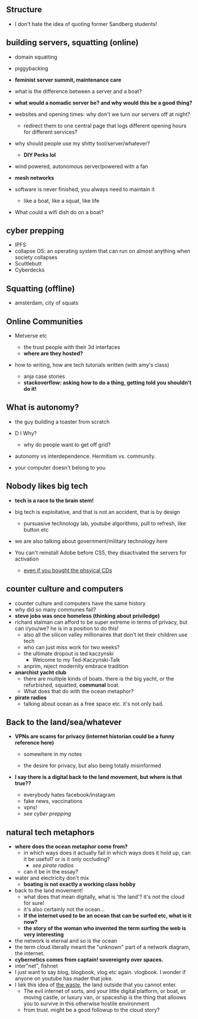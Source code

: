 ## Structure

- I don't hate the idea of quoting former Sandberg students!



## building servers, squatting (online)

- domain squatting
- piggybacking
- **feminist server summit, maintenance care**
- what is the difference between a server and a boat?
- **what would a nomadic server be? and why would this be a good thing?**
- websites and opening times: why don't we turn our servers off at night?
  - redirect them to one central page that logs different opening hours for different services?
- why should people use my shitty tool/server/whatever?
  - **DIY Perks lol**

- wind powered, autonomous server/powered with a fan
- **mesh networks**
- software is never finished, you always need to maintain it
  - like a boat, like a squat, like life
- What could a wifi dish do on a boat?



## cyber prepping

- IPFS
- collapse OS: an operating system that can run on almost anything when society collapses
- Scuttlebutt
- Cyberdecks



## Squatting (offline)

- amsterdam, city of squats



## Online Communities

- Metverse etc
  - the trust people with their 3d interfaces
  - **where are they hosted?**
- how to writing, how are tech tutorials written (with amy's class)

  - anja case stories
  - **stackoverflow: asking how to do a thing, getting told you shouldn't do it!**



## What is autonomy?

- the guy building a toaster from scratch
- D I Why?

  - why do people want to get off grid?
- autonomy vs interdependence. Hermitism vs. community.
- your computer doesn't belong to you



## Nobody likes big tech

- **tech is a race to the brain stem!**

- big tech is exploitative, and that is not an accident, that is by design
  - pursuasive technology lab, youtube algorithms, pull to refresh, like button etc

- we are also talking about government/military technology here
- You can't reinstall Adobe before CS5, they disactivated the servers for activation
  - [even if you bought the phsyical CDs](https://www.youtube.com/watch?v=DEP_7_gx6M8)



## counter culture and computers

- counter culture and computers have the same history
- why did so many communes fail?
- **steve jobs was once homeless (thinking about priviledge)**
- richard stalman can afford to be super extreme in terms of privacy, but can i/you/we? he is in a position to do this!
  - also all the silicon valley millionaires that don't let their children use tech
  - who can just miss work for two weeks?
  - the ultimate dropout is ted kaczynski
    - Welcome to my Ted-Kaczynski-Talk
  - anprim, reject modernity embrace tradition
- **anarchist yacht club**
  - there are multiple kinds of boats. there is the big yacht, or the refurbished, squatted, **communal** boat. 
  - What does that do with the ocean metaphor?
- **pirate radios**
  - talking about ocean as a free space etc. it's not only bad.



## Back to the land/sea/whatever

- **VPNs are scams for privacy (internet historian could be a funny reference here)**

  - somewhere in my notes

  - the desire for privacy, but also being totally misinformed

- **I say there is a digital back to the land movement, but where is that true??**

  - everybody hates facebook/instagram
  - fake news, vaccinations
  - vpns!
  - *see cyber prepping*



## natural tech metaphors

- **where does the ocean metaphor come from?**
  - in which ways does it actually fail in which ways does it hold up, can it be useful? or is it only occluding?
    - *see pirate radios*
  - can it be in the essay?
- water and electricity don't mix
  - **boating is not exactly a working class hobby**
- back to the land movement!
  - what does that mean digitally, what is 'the land'? it's not the cloud for sure!
  - it's also certainly not the ocean...
  - **If the internet used to be an ocean that can be surfed etc, what is it now?**
  - **the story of the woman who invented the term surfing the web is very interesting**
- the network is eternal and so is the ocean
- the term cloud literally meant the "unknown" part of a network diagram, the internet.
- **cybernetics comes from captain! sovereignty over spaces.**
- inter"net", fishnet
- I just want to say blog, blogbook, vlog etc again. vlogbook. I wonder if anyone on youtube has mader that joke.
- I liek this idea of [the waste](https://howlscastle.fandom.com/wiki/The_Waste), the land outside that you cannot enter.
  - The evil internet of sorts, and your little digital platform, or boat, or moving castle, or luxury van, or spaceship is the thing that alloows you to survive in this otherwise hostile environment
  - from trust. might be a good followup to the cloud story?



